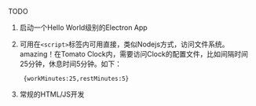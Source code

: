 TODO

1. 启动一个Hello World级别的Electron App
2. 可用在`<script>`标签内可用直接，类似Nodejs方式，访问文件系统。amazing！在Tomato Clock内，需要访问Clock的配置文件，比如间隔时间25分钟，休息时间5分钟。如下：

		{workMinutes:25,restMinutes:5}

3. 常规的HTML/JS开发


